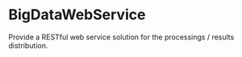BigDataWebService
================

Provide a RESTful web service solution for the processings / results distribution.